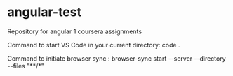 # angular-test
Repository for angular 1 coursera assignments

Command to start VS Code in your current directory: 
code .

Command to initiate browser sync :
browser-sync start --server --directory --files "**/*"